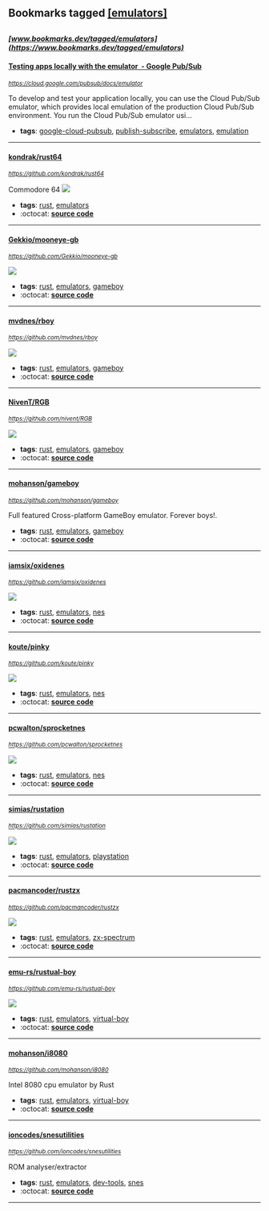 ## Bookmarks tagged [[emulators]](https://www.bookmarks.dev?q=[emulators])

_<sup><sup>[www.bookmarks.dev/tagged/emulators](https://www.bookmarks.dev/tagged/emulators)</sup></sup>_
---
#### [Testing apps locally with the emulator  - Google Pub/Sub](https://cloud.google.com/pubsub/docs/emulator)
_<sup>https://cloud.google.com/pubsub/docs/emulator</sup>_

To develop and test your application locally, you can use the Cloud Pub/Sub emulator, which provides local emulation of the production Cloud Pub/Sub environment. You run the Cloud Pub/Sub emulator usi...
* **tags**: [google-cloud-pubsub](../tagged/google-cloud-pubsub.md), [publish-subscribe](../tagged/publish-subscribe.md), [emulators](../tagged/emulators.md), [emulation](../tagged/emulation.md)
---
#### [kondrak/rust64](https://github.com/kondrak/rust64)
_<sup>https://github.com/kondrak/rust64</sup>_

Commodore 64 [<img src="https://api.travis-ci.org/kondrak/rust64.svg?branch=master">](https://travis-ci.org/kondrak/rust64)
* **tags**: [rust](../tagged/rust.md), [emulators](../tagged/emulators.md)
* :octocat: **[source code](https://github.com/kondrak/rust64)**
---
#### [Gekkio/mooneye-gb](https://github.com/Gekkio/mooneye-gb)
_<sup>https://github.com/Gekkio/mooneye-gb</sup>_

[<img src="https://api.travis-ci.org/Gekkio/mooneye-gb.svg?branch=master">](https://travis-ci.org/Gekkio/mooneye-gb)
* **tags**: [rust](../tagged/rust.md), [emulators](../tagged/emulators.md), [gameboy](../tagged/gameboy.md)
* :octocat: **[source code](https://github.com/Gekkio/mooneye-gb)**
---
#### [mvdnes/rboy](https://github.com/mvdnes/rboy)
_<sup>https://github.com/mvdnes/rboy</sup>_

[<img src="https://api.travis-ci.org/mvdnes/rboy.svg?branch=master">](https://travis-ci.org/mvdnes/rboy)
* **tags**: [rust](../tagged/rust.md), [emulators](../tagged/emulators.md), [gameboy](../tagged/gameboy.md)
* :octocat: **[source code](https://github.com/mvdnes/rboy)**
---
#### [NivenT/RGB](https://github.com/nivent/RGB)
_<sup>https://github.com/nivent/RGB</sup>_

[<img src="https://api.travis-ci.org/NivenT/RGB.svg?branch=master">](https://travis-ci.org/NivenT/RGB)
* **tags**: [rust](../tagged/rust.md), [emulators](../tagged/emulators.md), [gameboy](../tagged/gameboy.md)
* :octocat: **[source code](https://github.com/nivent/RGB)**
---
#### [mohanson/gameboy](https://github.com/mohanson/gameboy)
_<sup>https://github.com/mohanson/gameboy</sup>_

Full featured Cross-platform GameBoy emulator. Forever boys!.
* **tags**: [rust](../tagged/rust.md), [emulators](../tagged/emulators.md), [gameboy](../tagged/gameboy.md)
* :octocat: **[source code](https://github.com/mohanson/gameboy)**
---
#### [iamsix/oxidenes](https://github.com/iamsix/oxidenes)
_<sup>https://github.com/iamsix/oxidenes</sup>_

[<img src="https://api.travis-ci.org/iamsix/oxidenes.svg?branch=master">](https://travis-ci.org/iamsix/oxidenes)
* **tags**: [rust](../tagged/rust.md), [emulators](../tagged/emulators.md), [nes](../tagged/nes.md)
* :octocat: **[source code](https://github.com/iamsix/oxidenes)**
---
#### [koute/pinky](https://github.com/koute/pinky)
_<sup>https://github.com/koute/pinky</sup>_

[<img src="https://api.travis-ci.org/koute/pinky.svg?branch=master">](https://travis-ci.org/koute/pinky)
* **tags**: [rust](../tagged/rust.md), [emulators](../tagged/emulators.md), [nes](../tagged/nes.md)
* :octocat: **[source code](https://github.com/koute/pinky)**
---
#### [pcwalton/sprocketnes](https://github.com/pcwalton/sprocketnes)
_<sup>https://github.com/pcwalton/sprocketnes</sup>_

[<img src="https://api.travis-ci.org/pcwalton/sprocketnes.svg?branch=master">](https://travis-ci.org/pcwalton/sprocketnes)
* **tags**: [rust](../tagged/rust.md), [emulators](../tagged/emulators.md), [nes](../tagged/nes.md)
* :octocat: **[source code](https://github.com/pcwalton/sprocketnes)**
---
#### [simias/rustation](https://github.com/simias/rustation)
_<sup>https://github.com/simias/rustation</sup>_

[<img src="https://api.travis-ci.org/simias/rustation.svg?branch=master">](https://travis-ci.org/simias/rustation)
* **tags**: [rust](../tagged/rust.md), [emulators](../tagged/emulators.md), [playstation](../tagged/playstation.md)
* :octocat: **[source code](https://github.com/simias/rustation)**
---
#### [pacmancoder/rustzx](https://github.com/pacmancoder/rustzx)
_<sup>https://github.com/pacmancoder/rustzx</sup>_

[<img src="https://api.travis-ci.org/pacmancoder/rustzx.svg?branch=master">](https://travis-ci.org/pacmancoder/rustzx)
* **tags**: [rust](../tagged/rust.md), [emulators](../tagged/emulators.md), [zx-spectrum](../tagged/zx-spectrum.md)
* :octocat: **[source code](https://github.com/pacmancoder/rustzx)**
---
#### [emu-rs/rustual-boy](https://github.com/emu-rs/rustual-boy)
_<sup>https://github.com/emu-rs/rustual-boy</sup>_

[<img src="https://api.travis-ci.org/emu-rs/rustual-boy.svg?branch=master">](https://travis-ci.org/emu-rs/rustual-boy)
* **tags**: [rust](../tagged/rust.md), [emulators](../tagged/emulators.md), [virtual-boy](../tagged/virtual-boy.md)
* :octocat: **[source code](https://github.com/emu-rs/rustual-boy)**
---
#### [mohanson/i8080](https://github.com/mohanson/i8080)
_<sup>https://github.com/mohanson/i8080</sup>_

Intel 8080 cpu emulator by Rust
* **tags**: [rust](../tagged/rust.md), [emulators](../tagged/emulators.md), [virtual-boy](../tagged/virtual-boy.md)
* :octocat: **[source code](https://github.com/mohanson/i8080)**
---
#### [ioncodes/snesutilities](https://github.com/ioncodes/snesutilities)
_<sup>https://github.com/ioncodes/snesutilities</sup>_

ROM analyser/extractor
* **tags**: [rust](../tagged/rust.md), [emulators](../tagged/emulators.md), [dev-tools](../tagged/dev-tools.md), [snes](../tagged/snes.md)
* :octocat: **[source code](https://github.com/ioncodes/snesutilities)**
---
